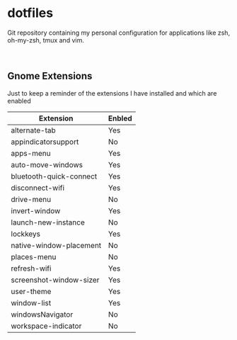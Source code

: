 # dotfiles
Git repository containing my personal configuration for applications like zsh, oh-my-zsh, tmux and vim.

<br/>

## Gnome Extensions
Just to keep a reminder of the extensions I have installed and which are enabled

| Extension                    | Enbled  |
| ---------------------------- | ------- |
| alternate-tab                | Yes     |
| appindicatorsupport          | No      |
| apps-menu                    | Yes     |
| auto-move-windows            | Yes     |
| bluetooth-quick-connect      | Yes     |
| disconnect-wifi              | Yes     |
| drive-menu                   | No      |
| invert-window                | Yes     |
| launch-new-instance          | No      |
| lockkeys                     | Yes     |
| native-window-placement      | No      |
| places-menu                  | No      |
| refresh-wifi                 | Yes     |
| screenshot-window-sizer      | Yes     |
| user-theme                   | Yes     |
| window-list                  | Yes     |
| windowsNavigator             | No      |
| workspace-indicator          | No      |
